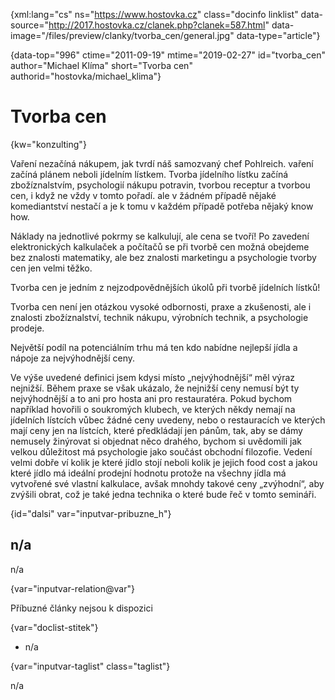 
{xml:lang="cs" ns="https://www.hostovka.cz" class="docinfo linklist" data-source="http://2017.hostovka.cz/clanek.php?clanek=587.html" data-image="/files/preview/clanky/tvorba_cen/general.jpg" data-type="article"}

{data-top="996" ctime="2011-09-19" mtime="2019-02-27" id="tvorba\_cen" author="Michael Klíma" short="Tvorba cen" authorid="hostovka/michael\_klima"}

# Tvorba cen

<!-- generated attribute kw by user_updatekw.sh on 2020-07-05, do not edit -->

{kw="konzulting"}

Vaření nezačíná nákupem, jak tvrdí náš samozvaný chef Pohlreich. vaření začíná plánem neboli jídelním lístkem. Tvorba jídelního lístku začíná zbožíznalstvím, psychologií nákupu potravin, tvorbou receptur a tvorbou cen, i když ne vždy v tomto pořadí. ale v žádném případě nějaké komediantství nestačí a je k tomu v každém případě potřeba nějaký know how.

Náklady na jednotlivé pokrmy se kalkulují, ale cena se tvoří! Po zavedení elektronických kalkulaček a počítačů se při tvorbě cen možná obejdeme bez znalosti matematiky, ale bez znalosti marketingu a psychologie tvorby cen jen velmi těžko. 

Tvorba cen je jedním z nejzodpovědnějších úkolů při tvorbě jídelních lístků!

Tvorba cen není jen otázkou vysoké odbornosti, praxe a zkušenosti, ale i znalosti zbožíznalství, technik nákupu, výrobních technik, a psychologie prodeje.

Největší podíl na potenciálním trhu má ten kdo nabídne nejlepší jídla a nápoje za nejvýhodnější ceny.

Ve výše uvedené definici jsem kdysi místo „nejvýhodnější“ měl výraz nejnižší. Během praxe se však ukázalo, že nejnižší ceny nemusí být ty nejvýhodnější a to ani pro hosta ani pro restauratéra. Pokud bychom například hovořili o soukromých klubech, ve kterých někdy nemají na jídelních lístcích vůbec žádné ceny uvedeny, nebo o restauracích ve kterých mají ceny jen na lístcích, které předkládají jen pánům, tak, aby se dámy nemusely žinýrovat si objednat něco drahého, bychom si uvědomili jak velkou důležitost má psychologie jako součást obchodní filozofie. Vedení velmi dobře ví kolik je které jídlo stojí neboli kolik je jejich food cost a jakou které jídlo má ideální prodejní hodnotu protože na všechny jídla má vytvořené své vlastní kalkulace, avšak mnohdy takové ceny „zvýhodní“, aby zvýšili obrat, což je také jedna technika o které bude řeč v tomto semináři.

{id="dalsi" var="inputvar-pribuzne_h"}

## n/a

n/a

{var="inputvar-relation@var"}

Příbuzné články nejsou k dispozici

{var="doclist-stitek"}

  * n/a

{var="inputvar-taglist" class="taglist"}

n/a

